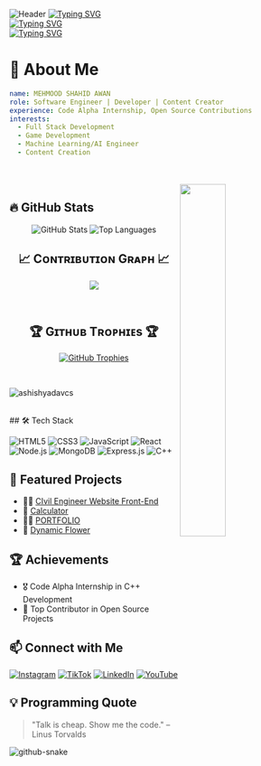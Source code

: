 ![Header](https://capsule-render.vercel.app/api?type=waving&color=0:FF5733,100:900C3F&height=200&section=header&text=Welcome%20to%20My%20GitHub!&fontSize=35&fontColor=ffffff&animation=fadeIn)
[![Typing SVG](https://readme-typing-svg.herokuapp.com?font=Fira+Code&pause=1000&color=FF0E00&width=435&lines=MEHMOOD+SHAHID+AWAN)](https://git.io/typing-svg)</br>
[![Typing SVG](https://readme-typing-svg.herokuapp.com?font=Fira+Code&pause=1000&color=14FF00&width=435&lines=Full+Stack+developer+)](https://git.io/typing-svg)</br>
[![Typing SVG](https://readme-typing-svg.herokuapp.com?font=Fira+Code&pause=1000&color=1CFF00&width=435&lines=Certified+Software+Engineer)](https://git.io/typing-svg)</br>

# 🚀 About Me

```yaml
name: MEHMOOD SHAHID AWAN
role: Software Engineer | Developer | Content Creator
experience: Code Alpha Internship, Open Source Contributions
interests:
  - Full Stack Development
  - Game Development
  - Machine Learning/AI Engineer
  - Content Creation
```
</br>
</br>
<div>
  <img align="right" width="40%" src="https://owlbertsio-resized.s3.amazonaws.com/Popper.psd.full.png">
</div>

## 🔥 GitHub Stats

<p align="center">

  <img src="https://github-readme-stats.vercel.app/api?username=mehmoodshahidawan8&show_icons=true&theme=radical&hide_border=true" alt="GitHub Stats"/>
  <img src="https://github-readme-stats.vercel.app/api/top-langs/?username=mehmoodshahidawan8&layout=compact&theme=radical&hide_border=true" alt="Top Languages"/>
  
</p>
<h2 align="center">📈 Cᴏɴᴛʀɪʙᴜᴛɪᴏɴ Gʀᴀᴘʜ 📈</h2>
<div align="center">
    <img src="https://github-readme-activity-graph.vercel.app/graph?username=mehmoodshahidawan8&bg_color=220a28&&color=ffffff&line=c56a90&point=ffeb95&area=false&hide_border=false" border-radius="15">
</div>
</p>
</br>
<!--Trophies Section-->   
<h2 align="center">🏆 Gɪᴛʜᴜʙ Tʀᴏᴘʜɪᴇs 🏆</h2>
<p align="center">
  <a href="https://github.com/Mehmoodshahidawan8">
    <picture>
      <source media="(prefers-color-scheme: dark)" srcset="https://github-profile-trophy.vercel.app/?username=mehmoodshahidawan8&no-bg=true&row=2&column=6&margin-w=20&margin-h=20&theme=monokai">
      <source media="(prefers-color-scheme: light)" srcset="https://github-profile-trophy.vercel.app/?username=mehmoodshahidawan8&no-bg=true&row=2&column=6&margin-w=20&margin-h=20">
      <img alt="GitHub Trophies" src="https://github-profile-trophy.vercel.app/?username=mehmoodshahidawan8&no-bg=true&no-frame=true&row=2&column=6&margin-w=20&margin-h=20">
    </picture>
  </a>
</p>
<br />
<!--Profile Count Badge-->
<p align="left">
  <img src="https://komarev.com/ghpvc/?username=mehmoodshahidawan8&label=Profile%20views&color=770677&style=for-the-badge&logo=star" alt="ashishyadavcs" style="padding-right:20px;" />
</p>
</br>
## 🛠️ Tech Stack

![HTML5](https://img.shields.io/badge/HTML5-%23E34F26.svg?style=flat&logo=html5&logoColor=white)
![CSS3](https://img.shields.io/badge/CSS3-%231572B6.svg?style=flat&logo=css3&logoColor=white)
![JavaScript](https://img.shields.io/badge/JavaScript-%23F7DF1E.svg?style=flat&logo=javascript&logoColor=black)
![React](https://img.shields.io/badge/React-%2361DAFB.svg?style=flat&logo=react&logoColor=black)
![Node.js](https://img.shields.io/badge/Node.js-%23339933.svg?style=flat&logo=node.js&logoColor=white)
![MongoDB](https://img.shields.io/badge/MongoDB-%2347A248.svg?style=flat&logo=mongodb&logoColor=white)
![Express.js](https://img.shields.io/badge/Express.js-%23000000.svg?style=flat&logo=express&logoColor=white)
![C++](https://img.shields.io/badge/C++-%2300599C.svg?style=flat&logo=c%2B%2B&logoColor=white)

## 📌 Featured Projects

- 👷‍♂️ [CIvil Engineer Website Front-End]([https://github.com/YourGitHubUsername/car-selling-website](https://github.com/Mehmoodshahidawan8/Civil-Engineer-website))
- 📝 [Calculator]([https://github.com/YourGitHubUsername/notes-app](https://github.com/Mehmoodshahidawan8/Calculator))
- 👨‍💻 [PORTFOLIO]([https://github.com/YourGitHubUsername/google-auth-mern](https://github.com/Mehmoodshahidawan8/PORTFOLIO))
- 🌸 [Dynamic Flower]([[https://github.com/YourGitHubUsername/google-auth-mern](https://github.com/Mehmoodshahidawan8/PORTFOLIO)](https://github.com/Mehmoodshahidawan8/Flowers))




## 🏆 Achievements

- 🎖️ Code Alpha Internship in C++ Development
- 🏅 Top Contributor in Open Source Projects

## 📫 Connect with Me

[![Instagram](https://img.shields.io/badge/Instagram-%23E4405F.svg?style=flat&logo=instagram&logoColor=white)]((https://www.instagram.com/mehmoodshahidawan_/))
[![TikTok](https://img.shields.io/badge/TikTok-%23000000.svg?style=flat&logo=tiktok&logoColor=white)]((https://www.tiktok.com/@mehmooshahidawan))
[![LinkedIn](https://img.shields.io/badge/LinkedIn-%230077B5.svg?style=flat&logo=linkedin&logoColor=white)]((https://www.linkedin.com/in/mehmood-shahid-awan-56018b31a/))
[![YouTube](https://img.shields.io/badge/YouTube-%23FF0000.svg?style=flat&logo=youtube&logoColor=white)]((https://www.youtube.com/@MSA01team01))

## 💡 Programming Quote

> "Talk is cheap. Show me the code." – Linus Torvalds
<picture>
  <source media="(prefers-color-scheme: dark)" srcset="https://raw.githubusercontent.com/tobiasmeyhoefer/tobiasmeyhoefer/output/github-snake-dark.svg" />
  <source media="(prefers-color-scheme: light)" srcset="https://raw.githubusercontent.com/tobiasmeyhoefer/tobiasmeyhoefer/output/github-snake.svg" />
  <img alt="github-snake" src="https://raw.githubusercontent.com/tobiasmeyhoefer/tobiasmeyhoefer/output/github-snake.svg" />
</picture>



